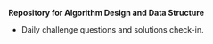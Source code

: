 **Repository for Algorithm Design and Data Structure**
* Daily challenge questions and solutions check-in.
